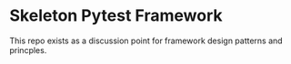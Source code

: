 # Skeleton Pytest Framework

This repo exists as a discussion point for framework design patterns and princples.
